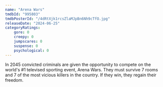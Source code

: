 ```yaml
---
name: "Arena Wars"
tmdbId: "995803"
tmdbPosterId: "/4dRtXjk1rcsZlaMJpBn6Nh9cTfO.jpg"
releaseDate: "2024-06-25"
categoryRatings:
    gore: 0
    creepy: 0
    jumpscares: 0
    suspense: 0
    psychological: 0
---
```

In 2045 convicted criminals are given the opportunity to compete on the world's #1 televised sporting event, Arena Wars. They must survive 7 rooms and 7 of the most vicious killers in the country. If they win, they regain their freedom.
